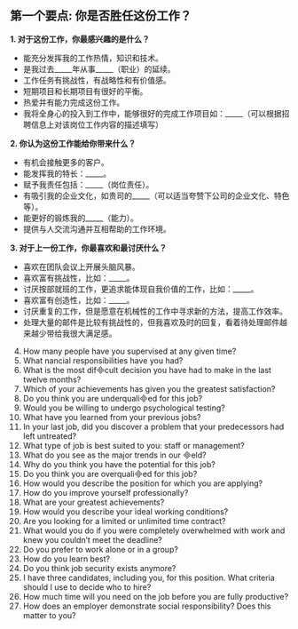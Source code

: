 ## 第一个要点: 你是否胜任这份工作？
**1. 对于这份工作，你最感兴趣的是什么？**

* 能充分发挥我的工作热情，知识和技术。
* 是我过去_____年从事_____（职业）的延续。
* 工作任务有挑战性，有战略性和有价值感。
* 短期项目和长期项目有很好的平衡。
* 热爱并有能力完成这份工作。
* 我将全身心的投入到工作中，能够很好的完成工作项目如：_____（可以根据招聘信息上对该岗位工作内容的描述填写）

**2. 你认为这份工作能给你带来什么？**

* 有机会接触更多的客户。
* 能发挥我的特长：_____。   
* 赋予我责任包括：_____（岗位责任）。
* 有吸引我的企业文化，如贵司的_____（可以适当夸赞下公司的企业文化、特色等）。
* 能更好的锻炼我的_____（能力）。
* 提供与人交流沟通并互相帮助的工作环境。

**3. 对于上一份工作，你最喜欢和最讨厌什么？**

* 喜欢在团队会议上开展头脑风暴。
* 喜欢富有挑战性，比如：_____。
* 讨厌按部就班的工作，更追求能体现自我价值的工作，比如：_____。
* 喜欢富有创造性，比如：_____。
* 讨厌重复的工作，但是愿意在机械性的工作中寻求新的方法，提高工作效率。
* 处理大量的邮件是比较有挑战性的，但我喜欢及时的回复，看着待处理邮件越来越少带给我很大满足感。

4. How many people have you supervised at any given time?
5. What nancial responsibilities have you had? 
6. What is the most difcult decision you have had to make in the last twelve months? 
7. Which of your achievements has given you the greatest satisfaction?
8. Do you think you are underqualied for this job?
9. Would you be willing to undergo psychological testing? 
10. What have you learned from your previous jobs? 
11. In your last job, did you discover a problem that your predecessors had left untreated? 
12. What type of job is best suited to you: staff or management?
13. What do you see as the major trends in our eld?
14. Why do you think you have the potential for this job?
15. Do you think you are overqualied for this job?
16. How would you describe the position for which you are applying? 
17. How do you improve yourself professionally? 
18. What are your greatest achievements? 
19. How would you describe your ideal working conditions? 
20. Are you looking for a limited or unlimited time contract? 
21. What would you do if you were completely overwhelmed with work and knew you couldn’t meet the deadline? 
22. Do you prefer to work alone or in a group? 
23. How do you learn best? 
24. Do you think job security exists anymore? 
25. I have three candidates, including you, for this position. What criteria should I use to decide who to hire? 
26. How much time will you need on the job before you are fully productive? 
27. How does an employer demonstrate social responsibility? Does this matter to you?
